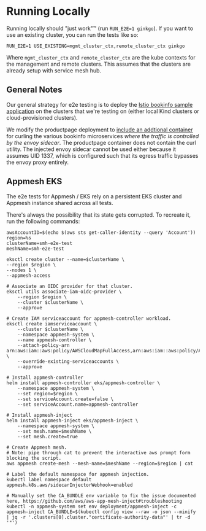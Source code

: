 # Running Locally

Running locally should "just work"™ (run `RUN_E2E=1 ginkgo`).
If you want to use an existing cluster, you can run the tests like so:

```
RUN_E2E=1 USE_EXISTING=mgmt_cluster_ctx,remote_cluster_ctx ginkgo
```

Where `mgmt_cluster_ctx` and `remote_cluster_ctx` are the kube contexts for the management and remote clusters. This assumes that the clusters are already setup with service mesh hub.

## General Notes

Our general strategy for e2e testing is to deploy the [Istio bookinfo sample application](https://istio.io/docs/examples/bookinfo/)
on the clusters that we're testing on (either local Kind clusters or cloud-provisioned clusters).

We modify the productpage deployment to [include an addtional container](https://github.com/solo-io/service-mesh-hub/blob/a5c99a85026ac69b2b7bca5666eed92a51e6465f/ci/bookinfo.yaml#L329)
for curling the various bookinfo microservices *where the traffic is controlled by the envoy sidecar*. 
The productpage container does not contain the curl utility. The injected envoy sidecar cannot be used either because it assumes 
UID 1337, which is configured such that its egress traffic bypasses the envoy proxy entirely.

## Appmesh EKS

The e2e tests for Appmesh / EKS rely on a persistent EKS cluster and Appmesh instance
shared across all tests.

There's always the possibility that its state gets corrupted. To recreate it, run the following commands:

```shell script
awsAccountID=$(echo $(aws sts get-caller-identity --query 'Account'))
region=%s
clusterName=smh-e2e-test
meshName=smh-e2e-test

eksctl create cluster --name=$clusterName \
--region $region \
--nodes 1 \
--appmesh-access

# Associate an OIDC provider for that cluster.
eksctl utils associate-iam-oidc-provider \
    --region $region \
    --cluster $clusterName \
    --approve

# Create IAM serviceaccount for appmesh-controller workload.
eksctl create iamserviceaccount \
    --cluster $clusterName \
    --namespace appmesh-system \
    --name appmesh-controller \
    --attach-policy-arn  arn:aws:iam::aws:policy/AWSCloudMapFullAccess,arn:aws:iam::aws:policy/AWSAppMeshFullAccess \
    --override-existing-serviceaccounts \
    --approve

# Install appmesh-controller
helm install appmesh-controller eks/appmesh-controller \
    --namespace appmesh-system \
    --set region=$region \
    --set serviceAccount.create=false \
    --set serviceAccount.name=appmesh-controller

# Install appmesh-inject
helm install appmesh-inject eks/appmesh-inject \
    --namespace appmesh-system \
    --set mesh.name=$meshName \
    --set mesh.create=true

# Create Appmesh mesh.
# Note: pipe through cat to prevent the interactive aws prompt form blocking the script.
aws appmesh create-mesh --mesh-name=$meshName --region=$region | cat

# Label the default namespace for appmesh injection.
kubectl label namespace default appmesh.k8s.aws/sidecarInjectorWebhook=enabled

# Manually set the CA_BUNDLE env variable to fix the issue documented here, https://github.com/aws/aws-app-mesh-inject#troubleshooting
kubectl -n appmesh-system set env deployment/appmesh-inject -c appmesh-inject CA_BUNDLE=$(kubectl config view --raw -o json --minify | jq -r '.clusters[0].cluster."certificate-authority-data"' | tr -d '"')
```
